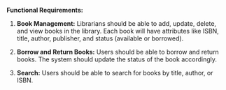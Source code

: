 **Functional Requirements:**


1. **Book Management:** Librarians should be able to add, update, delete, and view books in the library. Each book will have attributes like ISBN, title, author, publisher, and status (available or borrowed).

2. **Borrow and Return Books:** Users should be able to borrow and return books. The system should update the status of the book accordingly.

3. **Search:** Users should be able to search for books by title, author, or ISBN.